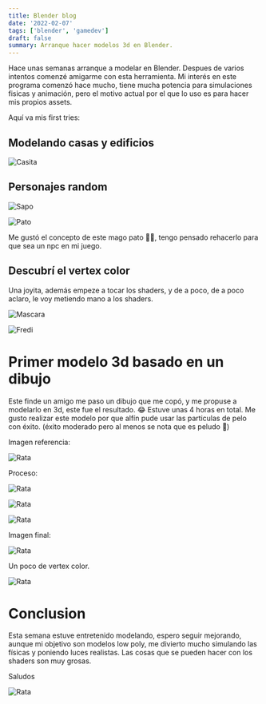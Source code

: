 ```yaml
---
title: Blender blog
date: '2022-02-07'
tags: ['blender', 'gamedev']
draft: false
summary: Arranque hacer modelos 3d en Blender.
---
```


Hace unas semanas arranque a modelar en Blender.
Despues de varios intentos comenzé amigarme con esta herramienta.
Mi interés en este programa comenzó hace mucho, tiene mucha potencia para simulaciones fisicas y animación,
pero el motivo actual por el que lo uso es para hacer mis propios assets.

Aquí va mis first tries:

## Modelando casas y edificios

![Casita](/static/images/blenderpost/casa.png)

## Personajes random

![Sapo](/static/images/blenderpost/sapo.png)

![Pato](/static/images/blenderpost/pato.png)

Me gustó el concepto de este mago pato 🧙‍♂️, tengo pensado rehacerlo para que sea un npc en mi juego.

## Descubrí el vertex color

Una joyita, además empeze a tocar los shaders, y de a poco, de a poco aclaro, le voy metiendo mano a los shaders.

![Mascara](/static/images/blenderpost/lamascara.png)

![Fredi](/static/images/blenderpost/fredi.png)

# Primer modelo 3d basado en un dibujo

Este finde un amigo me paso un dibujo que me copó, y me propuse a modelarlo en 3d, este fue el resultado. 😂
Estuve unas 4 horas en total. Me gusto realizar este modelo por que alfín pude usar las particulas de pelo con éxito. (éxito moderado pero al menos se nota que es
peludo 🤣)

Imagen referencia:

![Rata](/static/images/blenderpost/rata.png)

Proceso:

![Rata](/static/images/blenderpost/rat1.jfif)

![Rata](/static/images/blenderpost/rat2.png)

![Rata](/static/images/blenderpost/rat3.jfif)

Imagen final:

![Rata](/static/images/blenderpost/rat4.jfif)

Un poco de vertex color.

![Rata](/static/images/blenderpost/rat5.jfif)

# Conclusion

Esta semana estuve entretenido modelando, espero seguir mejorando, aunque mi objetivo son modelos low poly, me divierto mucho simulando las físicas y
poniendo luces realistas. Las cosas que se pueden hacer con los shaders son muy grosas.

Saludos

![Rata](/static/images/blenderpost/rat6.png)
